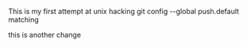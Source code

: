 This is my first attempt at unix hacking
git config --global push.default matching


this is another change